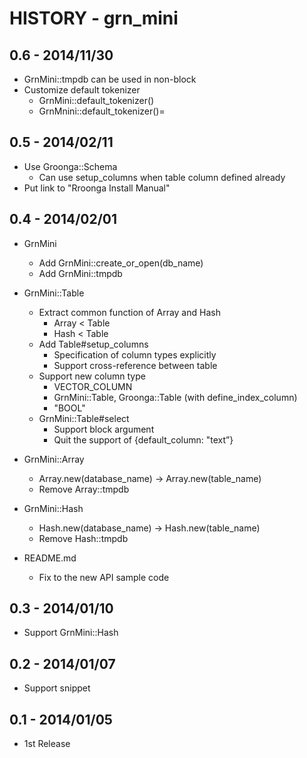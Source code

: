 # HISTORY - grn_mini

## 0.6 - 2014/11/30

- GrnMini::tmpdb can be used in non-block
- Customize default tokenizer
  - GrnMini::default_tokenizer()
  - GrnMnini::default_tokenizer()=

## 0.5 - 2014/02/11

- Use Groonga::Schema
  - Can use setup_columns when table column defined already
- Put link to "Rroonga Install Manual"

## 0.4 - 2014/02/01

- GrnMini
  - Add GrnMini::create_or_open(db_name)
  - Add GrnMini::tmpdb

- GrnMini::Table
  - Extract common function of Array and Hash
    - Array < Table
    - Hash < Table
  - Add Table#setup_columns
    - Specification of column types explicitly
    - Support cross-reference between table
  - Support new column type
    - VECTOR_COLUMN
    - GrnMini::Table, Groonga::Table (with define_index_column)
    - "BOOL"
  - GrnMini::Table#select
    - Support block argument
    - Quit the support of {default_column: "text”}

- GrnMini::Array
  - Array.new(database_name) -> Array.new(table_name)
  - Remove Array::tmpdb

- GrnMini::Hash
  - Hash.new(database_name) -> Hash.new(table_name)
  - Remove Hash::tmpdb

- README.md
  - Fix to the new API sample code

## 0.3 - 2014/01/10

- Support GrnMini::Hash

## 0.2 - 2014/01/07

- Support snippet

## 0.1 - 2014/01/05

- 1st Release
